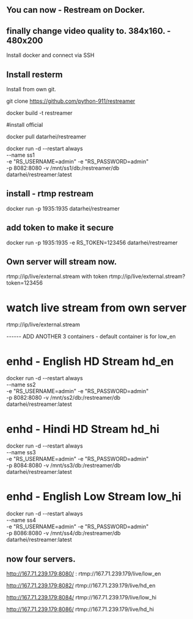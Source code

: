 ## You can now - Restream on Docker.

## finally change video quality to. 384x160. - 480x200

Install docker and connect via SSH

## Install resterm


Install from own git.

git clone https://github.com/python-911/restreamer

docker build -t restreamer


#install official

docker pull datarhei/restreamer

docker run -d --restart always \
     --name ss1 \
     -e "RS_USERNAME=admin" -e "RS_PASSWORD=admin" \
     -p 8082:8080 -v /mnt/ss1/db:/restreamer/db \
     datarhei/restreamer:latest
## install - rtmp restream

docker run  -p 1935:1935  datarhei/restreamer

## add token to make it secure 

docker run -p 1935:1935 -e RS_TOKEN=123456 datarhei/restreamer

## Own server will stream now.

rtmp://ip/live/external.stream
with token
rtmp://ip/live/external.stream?token=123456

# watch live stream from own server
rtmp://ip/live/external.stream

-_-_-_-_-_-_
ADD ANOTHER 3 containers - 
default container is for low_en

# enhd - English HD Stream hd_en
docker run -d --restart always \
     --name ss2 \
     -e "RS_USERNAME=admin" -e "RS_PASSWORD=admin" \
     -p 8082:8080 -v /mnt/ss2/db:/restreamer/db \
     datarhei/restreamer:latest

# enhd - Hindi HD Stream hd_hi
docker run -d --restart always \
     --name ss3 \
     -e "RS_USERNAME=admin" -e "RS_PASSWORD=admin" \
     -p 8084:8080 -v /mnt/ss3/db:/restreamer/db \
     datarhei/restreamer:latest
# enhd - English Low Stream low_hi
docker run -d --restart always \
     --name ss4 \
     -e "RS_USERNAME=admin" -e "RS_PASSWORD=admin" \
     -p 8086:8080 -v /mnt/ss4/db:/restreamer/db \
     datarhei/restreamer:latest

## now four servers.

http://167.71.239.179:8080/ : 
rtmp://167.71.239.179/live/low_en

http://167.71.239.179:8082/
rtmp://167.71.239.179/live/hd_en

http://167.71.239.179:8084/
rtmp://167.71.239.179/live/low_hi

http://167.71.239.179:8086/
rtmp://167.71.239.179/live/hd_hi
